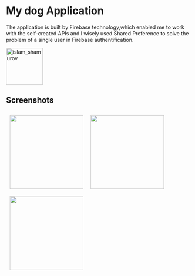 # My dog Application 



The application is built by Firebase technology,which enabled me to work with the self-created APIs and I
wisely used Shared Preference to solve the problem of a single user in Firebase authentification.


<p align="left">
</a>  
<a href="https://drive.google.com/file/d/1wFSjfN3QGtNdfpTK9ykmY52SKA-ANEyB/view?usp=sharing" target="blank"><img align="center" src="https://static.tildacdn.com/tild6536-3465-4061-b030-656164346166/arrow_down.png" alt="islam_shamurov" height="100" width="100" /></a>

  

## Screenshots
<img src="https://user-images.githubusercontent.com/102592952/190426341-12eaf82b-797d-497e-ab7c-ecd4d3c1aa8c.jpg" align="left"
width="200"
    hspace="10" vspace="10">

<img src="https://user-images.githubusercontent.com/102592952/190426376-1c5ecd39-dcdc-4e9e-9e1f-b4df83fd435d.jpg" align="left"
width="200"
    hspace="10" vspace="10">
    <img src="https://user-images.githubusercontent.com/102592952/190426403-2bc77b7a-df9b-472e-992f-b3e35f7276ea.jpg" align="left"
width="200"
    hspace="10" vspace="10">


    
    
